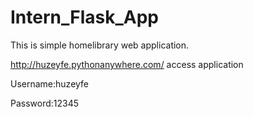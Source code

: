 # Intern_Flask_App

This is simple homelibrary web application.


http://huzeyfe.pythonanywhere.com/ access application


Username:huzeyfe

Password:12345

